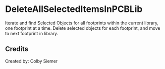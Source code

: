 # DeleteAllSelectedItemsInPCBLib
Iterate and find Selected Objects for all footprints within the current library, one footprint at a time. Delete selected objects for each footprint, and move to next footprint in library.


## Credits
Created by: Colby Siemer